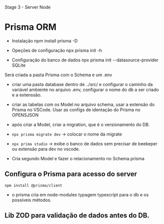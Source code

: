 Stage 3 - Server Node
# Prisma ORM

- Instalação
npm install prisma -D

- Opeções de configuração
npx prisma init -h

- Configuração do banco de dados
npx prisma init --datasource-provider SQLite

Será criada a pasta Prisma com o Schema e um .env

- criar uma pasta database dentro de ../src/ e configurar o caminho da variável ambiente no arquivo .env, configurar o nome do db a ser criado e a extenssão.

- criar as tabelas com os Model no arquivo schema, usar a extensão do Prisma no VSCode. Usar as configs de identação do Prisma no OPENSJSON

- após criar a Model, criar a migration, que é o versionamento do DB.

- `npx prisma migrate dev` -> colocar o nome da migrate

- `npx prima studio` -> exibe o banco de dados sem precisar de beekeper ou extensão para dev no vscode.

- Cria segundo Model e fazer o relacionamento no Schema.prisma

## Configura o Prisma para acesso do server
`npm install @prisma/client`

- o prisma cria em node-modules typagem typescript para o db e os possíveis métodos.


## Lib ZOD para validação de dados antes do DB.